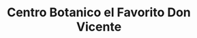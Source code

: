 ---
title: "Centro Botanico el Favorito Don Vicente"
url: /retalhuleu/centro-botanico-el-favorito-don-vicente/
shop: general
---